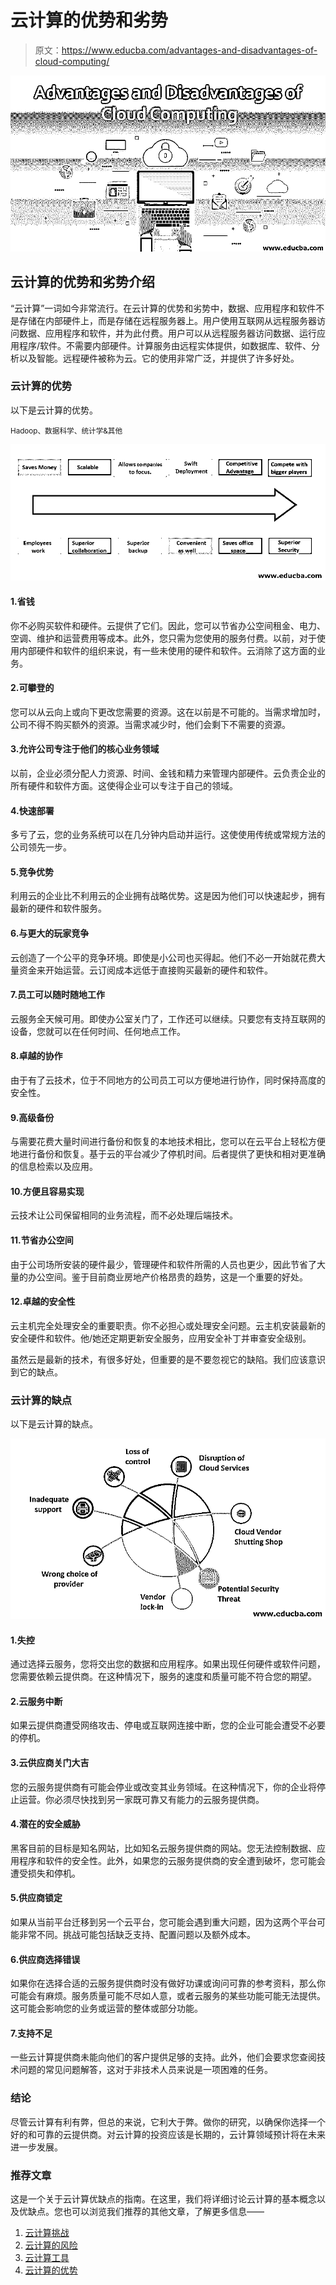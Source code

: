 # 云计算的优势和劣势

> 原文：<https://www.educba.com/advantages-and-disadvantages-of-cloud-computing/>

![Advantages and Disadvantages of Cloud Computing](img/cc418dcf9633019b48420e00a0e32b9a.png)



## 云计算的优势和劣势介绍

“云计算”一词如今非常流行。在云计算的优势和劣势中，数据、应用程序和软件不是存储在内部硬件上，而是存储在远程服务器上。用户使用互联网从远程服务器访问数据、应用程序和软件，并为此付费。用户可以从远程服务器访问数据、运行应用程序/软件。不需要内部硬件。计算服务由远程实体提供，如数据库、软件、分析以及智能。远程硬件被称为云。它的使用非常广泛，并提供了许多好处。

### 云计算的优势

以下是云计算的优势。

<small>Hadoop、数据科学、统计学&其他</small>

![Advantages of Cloud Computing](img/a3651562584a995eb0f42e893a235086.png)



#### 1.省钱

你不必购买软件和硬件。云提供了它们。因此，您可以节省办公空间租金、电力、空调、维护和运营费用等成本。此外，您只需为您使用的服务付费。以前，对于使用内部硬件和软件的组织来说，有一些未使用的硬件和软件。云消除了这方面的业务。

#### 2.可攀登的

您可以从云向上或向下更改您需要的资源。这在以前是不可能的。当需求增加时，公司不得不购买额外的资源。当需求减少时，他们会剩下不需要的资源。

#### 3.允许公司专注于他们的核心业务领域

以前，企业必须分配人力资源、时间、金钱和精力来管理内部硬件。云负责企业的所有硬件和软件方面。这使得企业可以专注于自己的领域。

#### 4.快速部署

多亏了云，您的业务系统可以在几分钟内启动并运行。这使使用传统或常规方法的公司领先一步。

#### 5.竞争优势

利用云的企业比不利用云的企业拥有战略优势。这是因为他们可以快速起步，拥有最新的硬件和软件服务。

#### 6.与更大的玩家竞争

云创造了一个公平的竞争环境。即使是小公司也买得起。他们不必一开始就花费大量资金来开始运营。云订阅成本远低于直接购买最新的硬件和软件。

#### 7.员工可以随时随地工作

云服务全天候可用。即使办公室关门了，工作还可以继续。只要您有支持互联网的设备，您就可以在任何时间、任何地点工作。

#### 8.卓越的协作

由于有了云技术，位于不同地方的公司员工可以方便地进行协作，同时保持高度的安全性。

#### 9.高级备份

与需要花费大量时间进行备份和恢复的本地技术相比，您可以在云平台上轻松方便地进行备份和恢复。基于云的平台减少了停机时间。后者提供了更快和相对更准确的信息检索以及应用。

#### 10.方便且容易实现

云技术让公司保留相同的业务流程，而不必处理后端技术。

#### 11.节省办公空间

由于公司场所安装的硬件最少，管理硬件和软件所需的人员也更少，因此节省了大量的办公空间。鉴于目前商业房地产价格昂贵的趋势，这是一个重要的好处。

#### 12.卓越的安全性

云主机完全处理安全的重要职责。你不必担心或处理安全问题。云主机安装最新的安全硬件和软件。他/她还定期更新安全服务，应用安全补丁并审查安全级别。

虽然云是最新的技术，有很多好处，但重要的是不要忽视它的缺陷。我们应该意识到它的缺点。

### 云计算的缺点

以下是云计算的缺点。

![Disadvantages of Cloud Computing](img/6b3011b472668b03ff5ccf8b7a9f44ba.png)



#### 1.失控

通过选择云服务，您将交出您的数据和应用程序。如果出现任何硬件或软件问题，您需要依赖云提供商。在这种情况下，服务的速度和质量可能不符合您的期望。

#### 2.云服务中断

如果云提供商遭受网络攻击、停电或互联网连接中断，您的企业可能会遭受不必要的停机。

#### 3.云供应商关门大吉

您的云服务提供商有可能会停业或改变其业务领域。在这种情况下，你的企业将停止运营。你必须尽快找到另一家既可靠又有能力的云服务提供商。

#### 4.潜在的安全威胁

黑客目前的目标是知名网站，比如知名云服务提供商的网站。您无法控制数据、应用程序和软件的安全性。此外，如果您的云服务提供商的安全遭到破坏，您可能会遭受损失和停机。

#### 5.供应商锁定

如果从当前平台迁移到另一个云平台，您可能会遇到重大问题，因为这两个平台可能非常不同。挑战可能包括缺乏支持、配置问题以及额外成本。

#### 6.供应商选择错误

如果你在选择合适的云服务提供商时没有做好功课或询问可靠的参考资料，那么你可能会有麻烦。服务质量可能不尽如人意，或者云服务的某些功能可能无法提供。这可能会影响您的业务或运营的整体或部分功能。

#### 7.支持不足

一些云计算提供商未能向他们的客户提供足够的支持。此外，他们会要求您查阅技术问题的常见问题解答，这对于非技术人员来说是一项困难的任务。

### 结论

尽管云计算有利有弊，但总的来说，它利大于弊。做你的研究，以确保你选择一个好的和可靠的云提供商。对云计算的投资应该是长期的，云计算领域预计将在未来进一步发展。

### 推荐文章

这是一个关于云计算优缺点的指南。在这里，我们将详细讨论云计算的基本概念以及优缺点。您也可以浏览我们推荐的其他文章，了解更多信息——

1.  [云计算挑战](https://www.educba.com/cloud-computing-challenges/)
2.  [云计算的风险](https://www.educba.com/risks-of-cloud-computing/)
3.  [云计算工具](https://www.educba.com/cloud-computing-tools/)
4.  [云计算的优势](https://www.educba.com/benefits-of-cloud-computing/)





